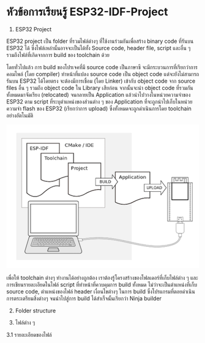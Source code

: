 # หัวข้อการเรียนรู้  ESP32-IDF-Project

1. ESP32 Project

ESP32 project เป็น folder ที่รวมไฟล์ต่างๆ ที่ใช้งานร่วมกันเพื่อสร้าง  binary code ที่รันบน ESP32 ได้ ซึ่งไฟล์เหล่านั้นอาจจะเป็นได้ทั้ง Source code, header file, script และอื่น ๆ  รวมถึงไฟล์ที่เกิดจากการ build ของ toolchain ด้วย 

โดยทั่วไปแล้ว การ build ของโปรเจคที่มี source code เป็นภาษาซี จะมีกระบวนการที่เรียกว่าการคอมไพล์ (โดย compiler) ทำหน้าที่แปลง source code  เป็น object code แต่จะยังไม่สามารถรันบน ESP32 ได้โดยตรง จะต้องมีการเชื่อม (โดย Linker) เข้ากับ object code จาก source files อื่น ๆ รวมถึง object code ใน Library เสียก่อน จากนั้นจะนำ object code ที่รวมกันทั้งหมดมาจัดเรียง (relocated) จนกลายเป็น Application แล้วนำไปวางในหน่วยความจำของ ESP32 ตาม script ที่ระบุตำแหน่งของส่วนต่าง ๆ ของ Application ที่จะถูกนำไปเก็บในหน่วยความจำ flash ของ ESP32 (เรียกว่าการ upload) ซึ่งทั้งหมดจะถูกดำเนินการโดย toolchain อย่างอัตโนมัติ 


![Alt text](image.png)

เพื่อให้ toolchain ต่างๆ ทำงานได้อย่างถูกต้อง เราต้องรู้โครงสร้างของโฟลเดอร์ที่เก็บไฟล์ต่าง ๆ และการเชียนรายละเอียดในไฟล์ script ที่ทำหน้าที่ควบคุมการ build ทั้งหมด ไม่ว่าจะเป็นตำแหน่งที่เก็บ source code, ตำแหน่งของไฟล์ header เงื่อนไขต่างๆ ในการ build  ซึ่งโปรแกรมที่ตอยดำเนินการตระเตรียมสิ่งต่างๆ จนนำไปสู่การ build ได้สำเร็จนั้นเรียกว่า Ninja builder 

2. Folder structure

3. ไฟล์ต่าง ๆ

3.1 รายละเอียดของไฟล์
